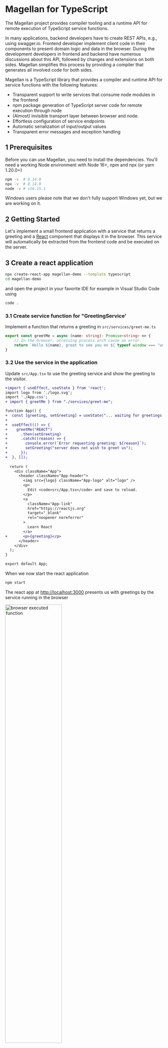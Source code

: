 <!--
 @license

 Copyright (c) 2017-2022 Quatico Solutions AG
 Förrlibuckstrasse 220, 8005 Zurich, Switzerland

 All Rights Reserved.

 This software is the confidential and proprietary information of
 Quatico Solutions AG, ("Confidential Information"). You shall not
 disclose such Confidential Information and shall use it only in
 accordance with the terms of the license agreement you entered into
 with Quatico.
-->

# Magellan for TypeScript

The Magellan project provides compiler tooling and a runtime API for remote execution of
TypeScript service functions.

In many applications, backend developers have to create REST APIs, e.g., using swagger.io. Frontend developer implement
client code in their components to present domain logic and data in the browser. During the development developers in
frontend and backend have numerous discussions about this API, followed by changes and extensions on both sides.
Magellan simplifies this process by providing a compiler that generates all involved code for both sides.

Magellan is a TypeScript library that provides a compiler and runtime API for service functions with the following features:

- Transparent support to write services that consume node modules in the frontend
- npm package generation of TypeScript server code for remote execution through node
- (Almost) invisible transport layer between browser and node.
- Effortless configuration of service endpoints
- Automatic serialization of input/output values
- Transparent error messages and exception handling

## 1 Prerequisites

Before you can use Magellan, you need to install the dependencies. You'll need a working Node environment with Node 16+, npm and npx (or yarn 1.20.0+)

```bash
npm -v  # 8.14.0
npx -v  # 8.14.0
node -v # v16.15.1
```

Windows users please note that we don't fully support Windows yet, but we are working on it.

## 2 Getting Started

Let's implement a small frontend application with a service that returns a greeting and
a [React](https://reactjs.org/) component that displays it in the browser. This service will automatically be extracted from the frontend code and be executed on the server.

## 3 Create a react application

```bash
npx create-react-app magellan-demo --template typescript 
cd magellan-demo
```

and open the project in your favorite IDE for example in Visual Studio Code using

```bash
code .
```

### 3.1 Create service function for "GreetingService'

Implement a function that returns a greeting in `src/services/greet-me.ts`

```typescript
export const greetMe = async (name: string): Promise<string> => {
    // In the browser, accessing process.arch cause an error.
    return `Hello ${name}, great to see you on ${ typeof window === "undefined" ? `${process.arch} server`: "browser"}!`;
}
```

### 3.2 Use the service in the application

Update `src/App.tsx` to use the greeting service and show the greeting to the visitor.

```diff
+import { useEffect, useState } from 'react';
import logo from './logo.svg';
import './App.css';
+ import { greetMe } from "./services/greet-me";

function App() {
+  const [greeting, setGreeting] = useState("... waiting for greetings ...")
+
+  useEffect(() => {
+    greetMe("REACT")
+      .then(setGreeting)
+      .catch((reason) => {
+        console.error(`Error requesting greeting: ${reason}`);
+        setGreeting("server does not wish to greet us");
+      });
+  }, []);
    
  return (
    <div className="App">
      <header className="App-header">
        <img src={logo} className="App-logo" alt="logo" />
        <p>
          Edit <code>src/App.tsx</code> and save to reload.
        </p>
        <a
          className="App-link"
          href="https://reactjs.org"
          target="_blank"
          rel="noopener noreferrer"
        >
          Learn React
        </a>
+       <p>{greeting}</p>
      </header>
    </div>
  );
}

export default App;
```

When we now start the react application

```bash
npm start
```

The react app at [http://localhost:3000](http://localhost:3000) presents us with greetings by the service running in the browser

![browser executed function](./docs/images/react-page-by-browser.jpg)

Lets add Magellan now to have the service executed on the server instead.

## 4 Adding Magellan

Thus far, we have prepared magellan-demo to have a isolated service function with well defined input and output (string in our case, but this can be any well defined structure). Now it is time to add Magellan to magellan-demo, enabling it to automatically move the service function to the server without any change to the frontend code or the need to add networking and serialization.

### 4.1 Setup the project to use Magellan

Install the required packages in the magellan-demo project.

```bash
npm i -D @quatico/magellan-addons @quatico/magellan-cli @quatico/magellan-client @quatico/websmith-webpack react-app-rewired
```

Update `package.json` to use [react-app-rewrited](https://www.npmjs.com/package/react-app-rewired) and magellan

```diff
{
    "scripts": {
-       "start": "react-scripts start",
+       "start": "react-app-rewired start",
-       "build": "react-scripts build",
+       "build": "react-app-rewire build",
-       "test": "react-scripts test",
+       "test": "react-app-rewire test",
        "eject": "react-scripts eject",
+       "compile": "magellan compile",
+       "serve": "magellan serve ./lib/client --serverModuleDir ./lib/server -p 3001"
    }
}
```

Update `tsconfig.json` to enable TypeScript to generate output

```diff
{
    "compilerOptions": {
-       "noEmit": true,
+       "outDir": "./lib/client"
    }
}
```

With these changes, everything is ready for us to add the configurations required to enable Magellan to automatically take our service function and generate frontend and server code within the create-react-app context.

#### 4.1.1 Configure react-app to execute additional steps

Create a file `config-overrides.js` in the magellan-demo directory, that [react-app-rewrited](https://www.npmjs.com/package/react-app-rewired) will use.

```js
const { join } = require("path");

const isProduction = process.env.NODE_ENV === "production";

const websmithConfig = {
  debug: process.env.NODE_ENV === "debug",
  sourceMap: !isProduction,
  project: join(__dirname, "tsconfig.json"),
  config: join(__dirname, "websmith.config.json"),
  targets: "client,server",
};

module.exports = {
  webpack: function override(config, env) {
    config.module.rules.push({
      test: /\.[jt]sx?$/,
      include: [
        join(__dirname, "src"),
        join(__dirname, "node_modules", "@quatico", "magellan-client"),
      ],
      exclude: [/\.spec\.tsx?$/, /node_modules/],
      loader: "@quatico/websmith-webpack",
      options: websmithConfig,
    });

    return config;
  },
};
```

### 4.1.2 Configure magellan

Create a file `websmith.config.json` in the magellan-demo directory with the following content

```json
{
    "addonsDir": "./node_modules/@quatico/magellan-addons/lib",
    "targets": {
        "client": {
            "writeFile": false,
            "addons": ["client-function-transform"],
            "config": {"functionsDir": "./src/services"}
        },
        "server": {
            "writeFile": true,
            "addons": ["service-function-generate"],
            "config": {"functionsDir": "./src/services" },
            "options": {"outDir": "./lib/server","module": 1}
        }
    }
}
```

### 4.2 Annotate greetMe as a service

Update the greetMe function in `src/services/greet-me.ts` and annotate it as a service.

```diff
+// @service()
export const greetMe = async (name: string): Promise<string> => {
    return `Hello ${name}, great to see you on ${ typeof window === "undefined" ? `${process.arch} server`: "browser"}!`;
}
```

### 4.3 Update the Application to connect to the server

create-react-app requires us to run the Magellan server in parallel to the react-scripts server, so we need to to configure the location where the server is running.
To do so, we need to add the following code to `src/App.ts`

```diff
import { useEffect, useState } from 'react';
import logo from './logo.svg';
import './App.css';
import { greetMe } from "./services/greet-me";
+ import { setNamespace } from "@quatico/magellan-client"

// to serve the frontend through react-scripts and run the server along it, we need to tell magellan
// that the server is on a different port than where it is served from.
+ setNamespace("default", { endpoint: "http://localhost:3001/api" });

function App() {
  const [greeting, setGreeting] = useState("... waiting for greetings ...")

  useEffect(() => {
    greetMe("REACT")
      .then(setGreeting)
      .catch((reason) => {
        console.error(`Error requesting greeting: ${reason}`);
        setGreeting("server does not wish to greet us");
      });
  }, []);
    
  return (
    <div className="App">
      <header className="App-header">
        <img src={logo} className="App-logo" alt="logo" />
        <p>
          Edit <code>src/App.tsx</code> and save to reload.
        </p>
        <a
          className="App-link"
          href="https://reactjs.org"
          target="_blank"
          rel="noopener noreferrer"
        >
          Learn React
        </a>
        <p>{greeting}</p>
      </header>
    </div>
  );
}

export default App;
```

### 4.4 Run react and magellan

We will now use 2 terminals to start both the react and the magellan server at the same time.

Magellan Terminal

```bash
npm run compile
npm run serve
```

React Terminal

```bash
npm start
```

The React page at [http://localhost:3000](http://localhost:3000) now shows us that we successfully received the greeting executed by the service on the node server.

![browser executed function](./docs/images/react-page-by-server.jpg)

We can also see this in the servers terminal

![server terminal](./docs/images/magellan-server-terminal.jpg)

<style>
    img {
        width: 60%;
    }
</style>
